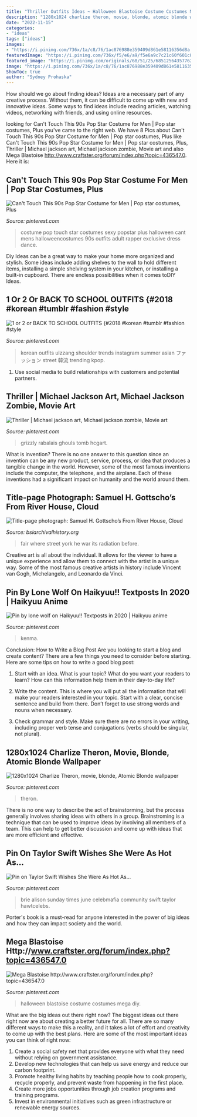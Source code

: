 ```yaml
---
title: "Thriller Outfits Ideas ~ Halloween Blastoise Costume Costumes Mega Diy"
description: "1280x1024 charlize theron, movie, blonde, atomic blonde wallpaper"
date: "2022-11-15"
categories:
- "ideas"
tags: ["ideas"]
images:
- "https://i.pinimg.com/736x/1a/c8/76/1ac876988e359409d861e58116356d8a.jpg"
featuredImage: "https://i.pinimg.com/736x/f5/e6/a9/f5e6a9c7c21c60f601c8cdf4ca8741d6.jpg"
featured_image: "https://i.pinimg.com/originals/68/51/25/685125643577628d84ac8f714961554f.jpg"
image: "https://i.pinimg.com/736x/1a/c8/76/1ac876988e359409d861e58116356d8a.jpg"
ShowToc: true
author: "Sydney Prohaska"
---
```



How should we go about finding ideas?
Ideas are a necessary part of any creative process. Without them, it can be difficult to come up with new and innovative ideas. Some ways to find ideas include reading articles, watching videos, networking with friends, and using online resources.

	

		
looking for Can&#039;t Touch This 90s Pop Star Costume for Men | Pop star costumes, Plus you've came to the right web. We have 8 Pics about Can&#039;t Touch This 90s Pop Star Costume for Men | Pop star costumes, Plus like Can&#039;t Touch This 90s Pop Star Costume for Men | Pop star costumes, Plus, Thriller | Michael jackson art, Michael jackson zombie, Movie art and also Mega Blastoise http://www.craftster.org/forum/index.php?topic=436547.0. Here it is:
		
    
## Can&#039;t Touch This 90s Pop Star Costume For Men | Pop Star Costumes, Plus

<img loading=lazy src="https://i.pinimg.com/736x/cb/e6/80/cbe6806ccce389ce8e54f64c999fbba2.jpg" onerror="this.onerror=null;this.src='https://tse3.mm.bing.net/th?id=OIP.s2zCraJhNFLJM9Py5m_3rwHaKk&amp;pid=15.1';" alt="Can&#039;t Touch This 90s Pop Star Costume for Men | Pop star costumes, Plus">

_Source: pinterest.com_

>costume pop touch star costumes sexy popstar plus halloween cant mens halloweencostumes 90s outfits adult rapper exclusive dress dance. 

	

Diy Ideas can be a great way to make your home more organized and stylish. Some ideas include adding shelves to the wall to hold different items, installing a simple shelving system in your kitchen, or installing a built-in cupboard. There are endless possibilities when it comes toDIY Ideas.

    
## 1 Or 2 Or BACK TO SCHOOL OUTFITS {#2018 #korean #tumblr #fashion #style

<img loading=lazy src="https://i.pinimg.com/736x/92/fe/81/92fe812edd0603b25801e2040b5db63f.jpg" onerror="this.onerror=null;this.src='https://tse2.mm.bing.net/th?id=OIP.LI9kcGFb6ggzUQLxN4KuBgHaHa&amp;pid=15.1';" alt="1 or 2 or BACK TO SCHOOL OUTFITS {#2018 #korean #tumblr #fashion #style">

_Source: pinterest.com_

>korean outfits ulzzang shoulder trends instagram summer asian ファッション street 韓流 trending kpop. 

	

1. Use social media to build relationships with customers and potential partners.

    
## Thriller | Michael Jackson Art, Michael Jackson Zombie, Movie Art

<img loading=lazy src="https://i.pinimg.com/736x/f5/e6/a9/f5e6a9c7c21c60f601c8cdf4ca8741d6.jpg" onerror="this.onerror=null;this.src='https://tse2.mm.bing.net/th?id=OIP.9219qFqDuKr2JHzvRl-mtQHaFk&amp;pid=15.1';" alt="Thriller | Michael jackson art, Michael jackson zombie, Movie art">

_Source: pinterest.com_

>grizzly rabalais ghouls tomb hcgart. 

	

What is invention?
There is no one answer to this question since an invention can be any new product, service, process, or idea that produces a tangible change in the world. However, some of the most famous inventions include the computer, the telephone, and the airplane. Each of these inventions had a significant impact on humanity and the world around them.

    
## Title-page Photograph: Samuel H. Gottscho’s From River House, Cloud

<img loading=lazy src="http://www.bsiarchivalhistory.org/BSI_Archival_History/Woodys_pt_1_files/droppedImage_16.jpg" onerror="this.onerror=null;this.src='https://tse1.mm.bing.net/th?id=OIP.UhvV5nbMJPUDfRiH6eckJgAAAA&amp;pid=15.1';" alt="Title-page photograph: Samuel H. Gottscho’s From River House, Cloud">

_Source: bsiarchivalhistory.org_

>fair where street york he war its radiation before. 

	

Creative art is all about the individual. It allows for the viewer to have a unique experience and allow them to connect with the artist in a unique way. Some of the most famous creative artists in history include Vincent van Gogh, Michelangelo, and Leonardo da Vinci.

    
## Pin By Lone Wolf On Haikyuu!! Textposts In 2020 | Haikyuu Anime

<img loading=lazy src="https://i.pinimg.com/736x/0e/b8/f6/0eb8f6cc7b897751332b58d5bc35fb04.jpg" onerror="this.onerror=null;this.src='https://tse1.mm.bing.net/th?id=OIP.AwrfDX4wZ5ambGXsAwA1hwHaFB&amp;pid=15.1';" alt="Pin by lone wolf on Haikyuu!! Textposts in 2020 | Haikyuu anime">

_Source: pinterest.com_

>kenma. 

	

Conclusion: How to Write a Blog Post
Are you looking to start a blog and create content? There are a few things you need to consider before starting. Here are some tips on how to write a good blog post:
1. Start with an idea. What is your topic? What do you want your readers to learn? How can this information help them in their day-to-day life?

2. Write the content. This is where you will put all the information that will make your readers interested in your topic. Start with a clear, concise sentence and build from there. Don’t forget to use strong words and nouns when necessary.

3. Check grammar and style. Make sure there are no errors in your writing, including proper verb tense and conjugations (verbs should be singular, not plural).

    
## 1280x1024 Charlize Theron, Movie, Blonde, Atomic Blonde Wallpaper

<img loading=lazy src="https://i.pinimg.com/736x/1a/c8/76/1ac876988e359409d861e58116356d8a.jpg" onerror="this.onerror=null;this.src='https://tse1.mm.bing.net/th?id=OIP.vpWTlSg6MX_ZTmqurxzc7gHaF7&amp;pid=15.1';" alt="1280x1024 Charlize Theron, movie, blonde, Atomic Blonde wallpaper">

_Source: pinterest.com_

>theron. 

	

There is no one way to describe the act of brainstorming, but the process generally involves sharing ideas with others in a group. Brainstroming is a technique that can be used to improve ideas by involving all members of a team. This can help to get better discussion and come up with ideas that are more efficient and effective.

    
## Pin On Taylor Swift Wishes She Were As Hot As...

<img loading=lazy src="https://i.pinimg.com/736x/93/77/f9/9377f9a7fb2657749aa037979c5fadcd.jpg" onerror="this.onerror=null;this.src='https://tse3.mm.bing.net/th?id=OIP.3lJAI8KxMfXf4QAYVSkLlgHaLH&amp;pid=15.1';" alt="Pin on Taylor Swift Wishes She Were As Hot As...">

_Source: pinterest.com_

>brie alison sunday times june celebmafia community swift taylor hawtcelebs. 

	

Porter's book is a must-read for anyone interested in the power of big ideas and how they can impact society and the world.

    
## Mega Blastoise Http://www.craftster.org/forum/index.php?topic=436547.0

<img loading=lazy src="https://i.pinimg.com/originals/68/51/25/685125643577628d84ac8f714961554f.jpg" onerror="this.onerror=null;this.src='https://tse2.mm.bing.net/th?id=OIP.ktSJ4T_KSUjMK8LGAiKbfAHaFj&amp;pid=15.1';" alt="Mega Blastoise http://www.craftster.org/forum/index.php?topic=436547.0">

_Source: pinterest.com_

>halloween blastoise costume costumes mega diy. 

	

What are the big ideas out there right now?
The biggest ideas out there right now are about creating a better future for all. There are so many different ways to make this a reality, and it takes a lot of effort and creativity to come up with the best plans. Here are some of the most important ideas you can think of right now:
1. Create a social safety net that provides everyone with what they need without relying on government assistance.
2. Develop new technologies that can help us save energy and reduce our carbon footprint. 
3. Promote healthy living habits by teaching people how to cook properly, recycle properly, and prevent waste from happening in the first place. 
4. Create more jobs opportunities through job creation programs and training programs. 
5. Invest in environmental initiatives such as green infrastructure or renewable energy sources.

